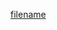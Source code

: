 [filename](https://raw.githubusercontent.com/stone-payments/pos-mamba-sdk/develop/packages/components/Button/README.md ':include')